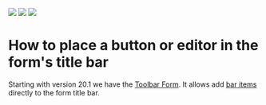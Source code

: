 <!-- default badges list -->
![](https://img.shields.io/endpoint?url=https://codecentral.devexpress.com/api/v1/VersionRange/128617299/20.1.2%2B)
[![](https://img.shields.io/badge/Open_in_DevExpress_Support_Center-FF7200?style=flat-square&logo=DevExpress&logoColor=white)](https://supportcenter.devexpress.com/ticket/details/E3502)
[![](https://img.shields.io/badge/📖_How_to_use_DevExpress_Examples-e9f6fc?style=flat-square)](https://docs.devexpress.com/GeneralInformation/403183)
<!-- default badges end -->
# How to place a button or editor in the form's title bar


Starting with version 20.1 we have the <a href="https://docs.devexpress.com/WindowsForms/401889/controls-and-libraries/forms-and-user-controls/toolbar-form">Toolbar Form</a>. It allows add <a href="https://docs.devexpress.com/WindowsForms/2511/controls-and-libraries/ribbon-bars-and-menu/common-features/the-list-of-bar-items-and-links">bar items</a> directly to the form title bar.

<br/>


